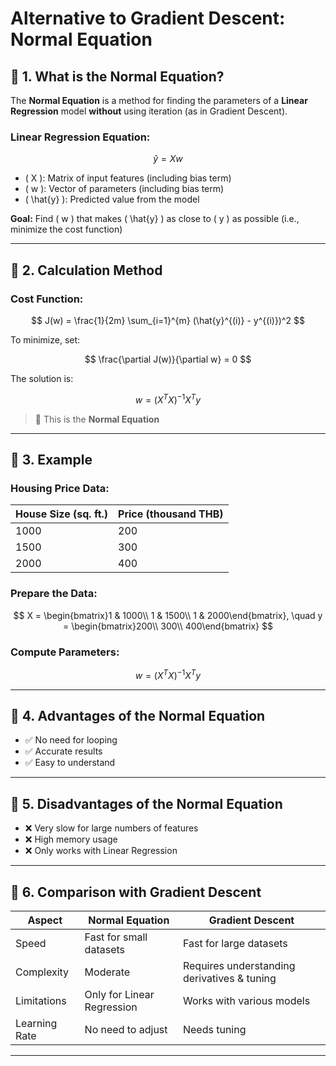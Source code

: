 # Alternative to Gradient Descent: Normal Equation

## 🔷 1. What is the Normal Equation?

The **Normal Equation** is a method for finding the parameters of a **Linear Regression** model **without** using iteration (as in Gradient Descent).

### Linear Regression Equation:

$$
\hat{y} = Xw
$$

- \( X \): Matrix of input features (including bias term)  
- \( w \): Vector of parameters (including bias term)  
- \( \hat{y} \): Predicted value from the model

**Goal:** Find \( w \) that makes \( \hat{y} \) as close to \( y \) as possible (i.e., minimize the cost function)

---

## 🔷 2. Calculation Method

### Cost Function:

$$
J(w) = \frac{1}{2m} \sum_{i=1}^{m} (\hat{y}^{(i)} - y^{(i)})^2
$$

To minimize, set:

$$
\frac{\partial J(w)}{\partial w} = 0
$$

The solution is:

$$
w = (X^T X)^{-1} X^T y
$$

> 📌 This is the **Normal Equation**

---

## 🔷 3. Example

### Housing Price Data:

| House Size (sq. ft.) | Price (thousand THB) |
|----------------------|----------------------|
| 1000                 | 200                  |
| 1500                 | 300                  |
| 2000                 | 400                  |

### Prepare the Data:

$$
X = \begin{bmatrix}1 & 1000\\ 1 & 1500\\ 1 & 2000\end{bmatrix}, \quad
y = \begin{bmatrix}200\\ 300\\ 400\end{bmatrix}
$$

### Compute Parameters:

$$
w = (X^T X)^{-1} X^T y
$$

---

## 🔷 4. Advantages of the Normal Equation

- ✅ No need for looping  
- ✅ Accurate results  
- ✅ Easy to understand

---

## 🔷 5. Disadvantages of the Normal Equation

- ❌ Very slow for large numbers of features  
- ❌ High memory usage  
- ❌ Only works with Linear Regression

---

## 🔷 6. Comparison with Gradient Descent

| Aspect             | Normal Equation                   | Gradient Descent                           |
|--------------------|------------------------------------|---------------------------------------------|
| Speed              | Fast for small datasets            | Fast for large datasets                     |
| Complexity         | Moderate                           | Requires understanding derivatives & tuning |
| Limitations        | Only for Linear Regression         | Works with various models                   |
| Learning Rate      | No need to adjust                  | Needs tuning                                |

---

